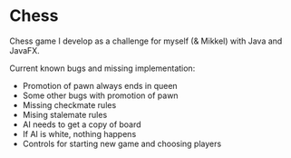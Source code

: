 # Chess
Chess game I develop as a challenge for myself (& Mikkel) with Java and JavaFX.

Current known bugs and missing implementation:
- Promotion of pawn always ends in queen
- Some other bugs with promotion of pawn
- Missing checkmate rules
- Mising stalemate rules
- AI needs to get a copy of board
- If AI is white, nothing happens
- Controls for starting new game and choosing players
